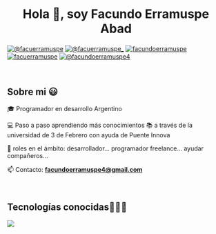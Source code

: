 <h1 align="center">Hola 👋, soy Facundo Erramuspe Abad</h1>
<p align="left">
  <a href="https://www.youtube.com/channel/UCT4g-HxVD7cxU6NI2irsyXA" target="blank"><img align="center" src="https://img.shields.io/badge/YouTube-FF0000?style=for-the-badge&logo=youtube&logoColor=white" alt="@facuerramuspe"  /></a>
<a href="https://www.tiktok.com/@facuerramuspe_" target="blank"><img align="center" src="https://img.shields.io/badge/TikTok-000000?style=for-the-badge&logo=tiktok&logoColor=white" alt="@facuerramuspe_" /></a>
<a href="www.linkedin.com/in/facundoerramuspe" target="blank"><img align="center" src="https://img.shields.io/badge/LinkedIn-0077B5?style=for-the-badge&logo=linkedin&logoColor=white" alt="facundoerramuspe"/></a>
<a href="https://www.instagram.com/facuerramuspe/" target="blank"><img align="center" src="https://img.shields.io/badge/Instagram-E4405F?style=for-the-badge&logo=instagram&logoColor=white" alt="facuerramuspe"/></a>
<a href = "mailto:facundoerramuspe4@gmail.com" target="blank"><img align="center" src="https://img.shields.io/badge/Gmail-D14836?style=for-the-badge&logo=gmail&logoColor=white" alt="@facundoerramuspe4"  /></a>
  </p>
<br>
<h2>Sobre mi 😃</h2>
<!--Intro start-->

<p align="left">
🎓 Programador en desarrollo Argentino

💻 Paso a paso aprendiendo más conocimientos 📚 a través de la universidad de 3 de Febrero con ayuda de Puente Innova

📝 roles en el ámbito: desarrollador... programador freelance... ayudar compañeros...

📫 Contacto: **facundoerramuspe4@gmail.com**
<!--Intro end-->
  </p>
<br>

<h2 >Tecnologías conocidas👨🏻‍💻</h2>
<!--tech stack icons-->
<p align="left">
  <a href="https://skillicons.dev">
    <img src="https://skillicons.dev/icons?i=css,html,js,git,github," />
  </a>
</p>
<br>
